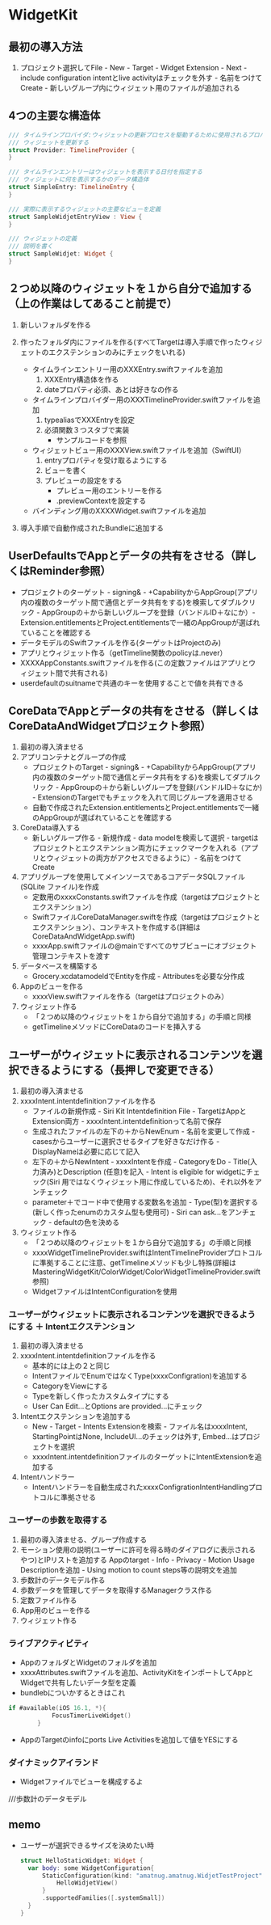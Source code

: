# WidgetKit

## 最初の導入方法
1. プロジェクト選択してFile - New - Target - Widget Extension - Next - include configuration intentとlive activityはチェックを外す - 名前をつけてCreate - 新しいグループ内にウィジェット用のファイルが追加される

## 4つの主要な構造体
```Swift
/// タイムラインプロバイダ:ウィジェットの更新プロセスを駆動するために使用されるプロバイダー
/// ウィジェットを更新する
struct Provider: TimelineProvider {
}

/// タイムラインエントリーはウィジェットを表示する日付を指定する
/// ウィジェットに何を表示するかのデータ構造体
struct SimpleEntry: TimelineEntry {
}

/// 実際に表示するウィジェットの主要なビューを定義
struct SampleWidjetEntryView : View {
}

/// ウィジェットの定義
/// 説明を書く
struct SampleWidjet: Widget {
}
```


## ２つめ以降のウィジェットを１から自分で追加する（上の作業はしてあること前提で）
1. 新しいフォルダを作る
2. 作ったフォルダ内にファイルを作る(すべてTargetは導入手順で作ったウィジェットのエクステンションのみにチェックをいれる)
    - タイムラインエントリー用のXXXEntry.swiftファイルを追加
        1. XXXEntry構造体を作る
        2. dateプロパティ必須、あとは好きなの作る
    - タイムラインプロバイダー用のXXXTimelineProvider.swiftファイルを追加
        1. typealiasでXXXEntryを設定
        2. 必須関数３つスタブで実装
           - サンプルコードを参照
    - ウィジェットビュー用のXXXView.swiftファイルを追加（SwiftUI）
        1. entryプロパティを受け取るようにする
        2. ビューを書く
        3. プレビューの設定をする
            - プレビュー用のエントリーを作る
            -  .previewContextを設定する
    - バインディング用のXXXXWidget.swiftファイルを追加

3. 導入手順で自動作成されたBundleに追加する



## UserDefaultsでAppとデータの共有をさせる（詳しくはReminder参照）
- プロジェクトのターゲット - signing& - +CapabilityからAppGroup(アプリ内の複数のターゲット間で通信とデータ共有をする)を検索してダブルクリック - AppGroupの＋から新しいグループを登録（バンドルID＋なにか）- Extension.entitlementsとProject.entitlementsで一緒のAppGroupが選ばれていることを確認する
- データモデルのSwiftファイルを作る(ターゲットはProjectのみ)
- アプリとウィジェット作る（getTimeline関数のpolicyは.never）
- XXXXAppConstants.swiftファイルを作る(この定数ファイルはアプリとウィジェット間で共有される)
- userdefaultのsuitnameで共通のキーを使用することで値を共有できる



## CoreDataでAppとデータの共有をさせる（詳しくはCoreDataAndWidgetプロジェクト参照）
1. 最初の導入済ませる
2. アプリコンテナとグループの作成
    - プロジェクトのTarget - signing& - +CapabilityからAppGroup(アプリ内の複数のターゲット間で通信とデータ共有をする)を検索してダブルクリック - AppGroupの＋から新しいグループを登録(バンドルID＋なにか) - ExtensionのTargetでもチェックを入れて同じグループを適用させる
    - 自動で作成されたExtension.entitlementsとProject.entitlementsで一緒のAppGroupが選ばれていることを確認する
3. CoreData導入する
    - 新しいグループ作る - 新規作成 - data modelを検索して選択 - targetはプロジェクトとエクステンション両方にチェックマークを入れる（アプリとウィジェットの両方がアクセスできるように）- 名前をつけてCreate
4. アプリグループを使用してメインソースであるコアデータSQLファイル (SQLite ファイル)を作成
    - 定数用のxxxxConstants.swiftファイルを作成（targetはプロジェクトとエクステンション）
    - SwiftファイルCoreDataManager.swiftを作成（targetはプロジェクトとエクステンション）、コンテキストを作成する(詳細はCoreDataAndWidgetApp.swift)
    - xxxxApp.swiftファイルの@mainですべてのサブビューにオブジェクト管理コンテキストを渡す
5. データベースを構築する
    - Grocery.xcdatamodeldでEntityを作成 - Attributesを必要な分作成 
6. Appのビューを作る
    - xxxxView.swiftファイルを作る（targetはプロジェクトのみ）
7. ウィジェット作る
    - 「２つめ以降のウィジェットを１から自分で追加する」の手順と同様
    - getTimelineメソッドにCoreDataのコードを挿入する


## ユーザーがウィジェットに表示されるコンテンツを選択できるようにする（長押しで変更できる）
1. 最初の導入済ませる
2. xxxxIntent.intentdefinitionファイルを作る
    - ファイルの新規作成 - Siri Kit Intentdefinition File - TargetはAppとExtension両方 - xxxxIntent.intentdefinitionって名前で保存
    - 生成されたファイルの左下の＋からNewEnum - 名前を変更して作成 - casesからユーザーに選択させるタイプを好きなだけ作る - DisplayNameは必要に応じて記入
    - 左下の＋からNewIntent - xxxxIntentを作成 - CategoryをDo - Title(入力済み)とDescription
    (任意)を記入 - Intent is eligible for widgetにチェック(Siri 用ではなくウィジェット用に作成しているため)、それ以外をアンチェック 
    - parameter＋でコード中で使用する変数名を追加 - Type(型)を選択する(新しく作ったenumのカスタム型も使用可) - Siri can ask...をアンチェック - defaultの色を決める
3. ウィジェット作る
    - 「２つめ以降のウィジェットを１から自分で追加する」の手順と同様
    - xxxxWidgetTimelineProvider.swiftはIntentTimelineProviderプロトコルに準拠することに注意、getTimelineメソッドも少し特殊(詳細はMasteringWidgetKit/ColorWidget/ColorWidgetTimelineProvider.swift参照)
    - WidgetファイルはIntentConfigurationを使用

###  ユーザーがウィジェットに表示されるコンテンツを選択できるようにする ＋ Intentエクステンション
1. 最初の導入済ませる
2. xxxxIntent.intentdefinitionファイルを作る
    - 基本的には上の２と同じ
    - IntentファイルでEnumではなくType(xxxxConfigration)を追加する
    - CategoryをViewにする
    - Typeを新しく作ったカスタムタイプにする
    - User Can Edit...とOptions are provided...にチェック
3. Intentエクステンションを追加する
    - New - Target - Intents Extensionを検索 - ファイル名はxxxxIntent, StartingPointはNone, IncludeUI...のチェックは外す, Embed...はプロジェクトを選択
    - xxxxIntent.intentdefinitionファイルのターゲットにIntentExtensionを追加する
4. Intentハンドラー
    - Intentハンドラーを自動生成されたxxxxConfigrationIntentHandlingプロトコルに準拠させる

###  ユーザーの歩数を取得する
1. 最初の導入済ませる、グループ作成する
2. モーション使用の説明(ユーザーに許可を得る時のダイアログに表示されるやつ)とIPリストを追加する
Appのtarget - Info - Privacy - Motion Usage Descriptionを追加 - Using motion to count steps等の説明文を追加
3. 歩数計のデータモデル作る
4. 歩数データを管理してデータを取得するManagerクラス作る
5. 定数ファイル作る
6. App用のビューを作る
7. ウィジェット作る

###  ライブアクティビティ
- AppのフォルダとWidgetのフォルダを追加
- xxxxAttributes.swiftファイルを追加、ActivityKitをインポートしてAppとWidgetで共有したいデータ型を定義
- bundlebについかするときはこれ
```Swift
if #available(iOS 16.1, *){
            FocusTimerLiveWidget()
        }
```
- AppのTargetのinfoにports Live Activitiesを追加して値をYESにする


###  ダイナミックアイランド
- Widgetファイルでビューを構成するよ


///歩数計のデータモデル


## memo
- ユーザーが選択できるサイズを決めたい時
  ```Swift
  struct HelloStaticWidget: Widget {
    var body: some WidgetConfiguration{
        StaticConfiguration(kind: "amatnug.amatnug.WidjetTestProject", provider: HelloWidgetTimelineProvider()) { _ in
            HelloWidjetView()
        }
        .supportedFamilies([.systemSmall])
    }
  }
```

